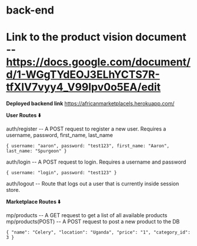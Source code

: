 # back-end

# Link to the product vision document -- https://docs.google.com/document/d/1-WGgTYdEOJ3ELhYCTS7R-tfXlV7vyy4_V99lpv0o5EA/edit

**Deployed backend link**
https://africanmarketplacels.herokuapp.com/

**User Routes ⬇️**

auth/register -- A POST request to register a new user. Requires a username, password, first_name, last_name

`{ username: "aaron", password: "test123", first_name: "Aaron", last_name: "Spurgeon" }`

auth/login -- A POST request to login. Requires a username and password

`{ username: "login", password: "test123" }`

auth/logout -- Route that logs out a user that is currently inside session store.

**Marketplace Routes ⬇️**

mp/products -- A GET request to get a list of all available products
mp/products(POST) -- A POST request to post a new product to the DB

`{ "name": "Celery", "location": "Uganda", "price": "1", "category_id": 3 }`
